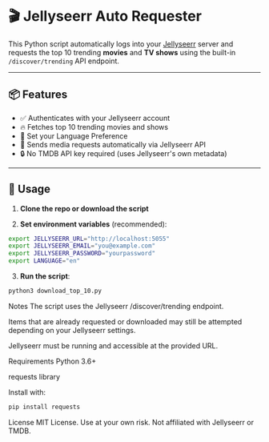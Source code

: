 # 🎬 Jellyseerr Auto Requester

This Python script automatically logs into your [Jellyseerr](https://github.com/fallenbagel/jellyseerr) server and requests the top 10 trending **movies** and **TV shows** using the built-in `/discover/trending` API endpoint.

---

## 📦 Features

- ✅ Authenticates with your Jellyseerr account
- 🔥 Fetches top 10 trending movies and shows
- 💬 Set your Language Preference
- 📡 Sends media requests automatically via Jellyseerr API
- 🔒 No TMDB API key required (uses Jellyseerr's own metadata)

---

## 🚀 Usage

1. **Clone the repo or download the script**

2. **Set environment variables** (recommended):

```bash
export JELLYSEERR_URL="http://localhost:5055"
export JELLYSEERR_EMAIL="you@example.com"
export JELLYSEERR_PASSWORD="yourpassword"
export LANGUAGE="en"
```

3. **Run the script**:

```bash
python3 download_top_10.py
```

Notes
The script uses the Jellyseerr /discover/trending endpoint.

Items that are already requested or downloaded may still be attempted depending on your Jellyseerr settings.

Jellyseerr must be running and accessible at the provided URL.

Requirements
Python 3.6+

requests library

Install with:

```bash
pip install requests
```

License
MIT License. Use at your own risk. Not affiliated with Jellyseerr or TMDB.

